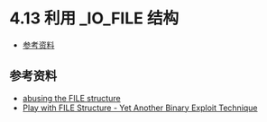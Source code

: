 # 4.13 利用 _IO_FILE 结构

- [参考资料](#参考资料)


## 参考资料
- [abusing the FILE structure](https://outflux.net/blog/archives/2011/12/22/abusing-the-file-structure/)
- [Play with FILE Structure - Yet Another Binary Exploit Technique](https://www.slideshare.net/AngelBoy1/play-with-file-structure-yet-another-binary-exploit-technique)
